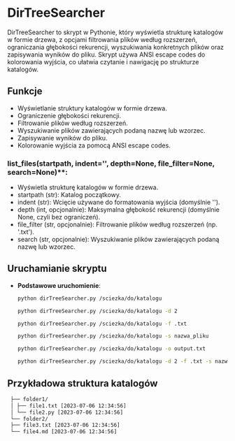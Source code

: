 # DirTreeSearcher

DirTreeSearcher to skrypt w Pythonie, który wyświetla strukturę katalogów w formie drzewa, z opcjami filtrowania plików według rozszerzeń, ograniczania głębokości rekurencji, wyszukiwania konkretnych plików oraz zapisywania wyników do pliku. Skrypt używa ANSI escape codes do kolorowania wyjścia, co ułatwia czytanie i nawigację po strukturze katalogów.

## Funkcje

- Wyświetlanie struktury katalogów w formie drzewa.
- Ograniczenie głębokości rekurencji.
- Filtrowanie plików według rozszerzeń.
- Wyszukiwanie plików zawierających podaną nazwę lub wzorzec.
- Zapisywanie wyników do pliku.
- Kolorowanie wyjścia za pomocą ANSI escape codes.

### list_files(startpath, indent='', depth=None, file_filter=None, search=None)**:

- Wyświetla strukturę katalogów w formie drzewa.
- startpath (str): Katalog początkowy.
- indent (str): Wcięcie używane do formatowania wyjścia (domyślnie '').
- depth (int, opcjonalnie): Maksymalna głębokość rekurencji (domyślnie None, czyli bez ograniczeń).
- file_filter (str, opcjonalnie): Filtrowanie plików według rozszerzeń (np. '.txt').
- search (str, opcjonalnie): Wyszukiwanie plików zawierających podaną nazwę lub wzorzec.

## Uruchamianie skryptu

- **Podstawowe uruchomienie**:
   ```bash
   python dirTreeSearcher.py /sciezka/do/katalogu
   ```
   ```bash
   python dirTreeSearcher.py /sciezka/do/katalogu -d 2
   ```
   ```bash
   python dirTreeSearcher.py /sciezka/do/katalogu -f .txt
   ```
   ```bash
   python dirTreeSearcher.py /sciezka/do/katalogu -s nazwa_pliku
   ```
   ```bash
   python dirTreeSearcher.py /sciezka/do/katalogu -o output.txt
   ```
   ```bash
   python dirTreeSearcher.py /sciezka/do/katalogu -d 2 -f .txt -s nazwa_pliku -o output.txt
   ```

## Przykładowa struktura katalogów
   ```bash
    ├── folder1/
    │ ├── file1.txt [2023-07-06 12:34:56]
    │ └── file2.py [2023-07-06 12:34:56]
    └── folder2/
    ├── file3.txt [2023-07-06 12:34:56]
    └── file4.md [2023-07-06 12:34:56]
   ```
